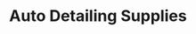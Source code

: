 ---
title: "Auto Detailing Supplies"
url: /middle-river/auto-detailing-supplies/
shop: Autoteile
---